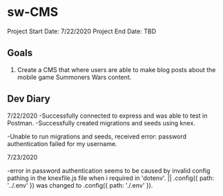 # sw-CMS

Project Start Date: 7/22/2020
Project End Date: TBD

## Goals

1) Create a CMS that where users are able to make blog posts about the mobile game Summoners Wars content.

## Dev Diary

7/22/2020 
-Successfully connected to express and was able to test in Postman.
-Successfully created migrations and seeds using knex.

-Unable to run migrations and seeds, received error: password authentication failed for my username.

7/23/2020

-error in password authentication seems to be caused by invalid config pathing in the knexfile.js file when i required in 'dotenv'. || .config({ path: '../.env' }) was changed to .config({ path: './.env' }).